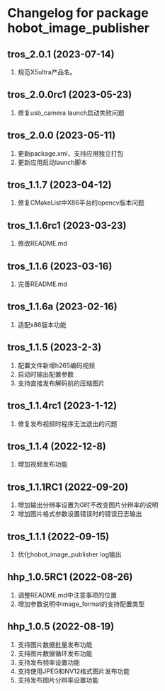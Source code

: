 # Changelog for package hobot_image_publisher

tros_2.0.1 (2023-07-14)
------------------
1. 规范X5ultra产品名。

tros_2.0.0rc1 (2023-05-23)
------------------
1. 修复usb_camera launch启动失败问题

tros_2.0.0 (2023-05-11)
------------------
1. 更新package.xml，支持应用独立打包
2. 更新应用启动launch脚本

tros_1.1.7 (2023-04-12)
------------------
1. 修复CMakeList中X86平台的opencv版本问题

tros_1.1.6rc1 (2023-03-23)
------------------
1. 修改README.md

tros_1.1.6 (2023-03-16)
------------------
1. 完善README.md

tros_1.1.6a (2023-02-16)
------------------
1. 适配x86版本功能

tros_1.1.5 (2023-2-3)
------------------
1. 配置文件新增h265编码视频
2. 启动时输出配置参数
3. 支持直接发布解码前的压缩图片

tros_1.1.4rc1 (2023-1-12)
------------------
1. 修复发布视频时程序无法退出的问题

tros_1.1.4 (2022-12-8)
------------------
1. 增加视频发布功能

tros_1.1.1RC1 (2022-09-20)
------------------
1. 增加输出分辨率设置为0时不改变图片分辨率的说明
2. 增加图片格式参数设置错误时的错误日志输出

tros_1.1.1 (2022-09-15)
------------------
1. 优化hobot_image_publisher log输出

hhp_1.0.5RC1 (2022-08-26)
------------------
1. 调整README.md中注意事项的位置
2. 增加参数说明中image_format的支持配置类型

hhp_1.0.5 (2022-08-19)
------------------
1. 支持图片数据批量发布功能
2. 支持图片数据循环发布功能
3. 支持发布频率设置功能
4. 支持使用JPEG和NV12格式图片发布功能
5. 支持发布图片分辨率设置功能
